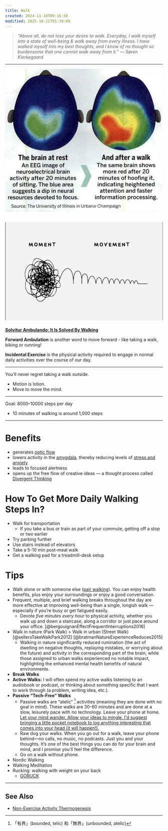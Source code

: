 ```yaml
---
title: Walk
created: 2024-11-18T09:16:50
modified: 2025-10-21T05:39:09
---
```


> _“Above all, do not lose your desire to walk. Everyday, I walk myself into a state of well-being & walk away from every illness. I have walked myself into my best thoughts, and I know of no thought so burdensome that one cannot walk away from it.” — Søren Kierkegaard_

---

![](../_attachments/316d587a5c95f54ea7a4f86fbb986d63.png)

![](../_attachments/19d8ef9fa9213552e887aee3e54540ec.jpeg)
---

**[Solvitur Ambulando: It Is Solved By Walking](https://sketchplanations.com/solvitur-ambulando)**

**Forward Ambulation** is another word to move forward - like taking a walk, biking or running!

**Incidental Exercise** is the physical activity required to engage in normal daily activities over the course of our day.

---

You’ll never regret taking a walk outside.

* Motion is lotion.
* Move to move the mind.

---

Goal: 8000–10000 steps per day

* 10 minutes of walking is around 1,000 steps

---

# Benefits

* generates [optic flow](optic%20flow.md)
* lowers activity in the [amygdala](amygdala.md), thereby reducing levels of [stress and anxiety](stress-and-anxiety.md)
* leads to focused alertness
* opens up the free flow of creative ideas — a thought process called [Divergent Thinking](Lateral%20Thinking.md)

# How To Get More Daily Walking Steps In?

* Walk for transportation
	* If you take a bus or train as part of your commute, getting off a stop or two earlier
* Try parking further
* Use stairs instead of elevators
* Take a 5-10 min post-meal walk
* Get a walking pad for a treadmill-desk setup

# Tips

* Walk alone or with someone else ([pair walking](https://www.google.com/search?q=pair+walking)). You can enjoy health benefits, plus enjoy your surroundings or enjoy a good conversation.
* Frequent, multiple, and brief walking breaks throughout the day are more effective at improving well-being than a single, longish walk — especially if you’re busy or get fatigued easily.
	* Devote _five minutes every hour_ to physical activity, whether you walk up and down a staircase, along a corridor or just pace around your office. [@bergouignanEffectFrequentInterruptions2016]
* Walk in nature (Park Walk) > Walk in urban (Street Walk) [@sellersTakeWalkPark2012] [@bratmanNatureExperienceReduces2015]
	* Walking in nature significantly reduced rumination (the act of dwelling on negative thoughts, replaying mistakes, or worrying about the future) and activity in the corresponding part of the brain, while those assigned to urban walks experienced no notable impact, highlighting the enhanced mental health benefits of natural environments.
* **Break Walks**
* **Active Walks:** I will often spend my active walks listening to an audiobook or podcast, or thinking about something specific that I want to work through (a problem, writing idea, etc.).
* **Passive “Tech-Free” Walks**
	* Passive walks are “atelic” [^1] activities (meaning they are done with no goal in mind). These walks are 30-60 minutes and are done at a slow, leisurely pace with no technology. Leave your phone at home. [Let your mind wander. Allow your ideas to mingle. I'd suggest bringing a little pocket notebook to log anything interesting that comes into your head (it will happen!).](creativity-is-just-connecting-things.md)
	* Raw dog your walks. When you go out for a walk, leave your phone behind—no calls, no music, no podcasts. Just you and your thoughts. It’s one of the best things you can do for your brain and mind, and I promise you’ll feel the difference.
	* Go on a walk without phone.
* Nordic Walking
* Walking Meditation
* Rucking: walking with weight on your back
	* [GORUCK](https://www.goruck.com/)

---

## See Also

* [Non-Exercise Activity Thermogenesis](Non-Exercise%20Activity%20Thermogenesis.md)

[^1]: 「有界」(bounded, telic) 和「無界」(unbounded, atelic)
